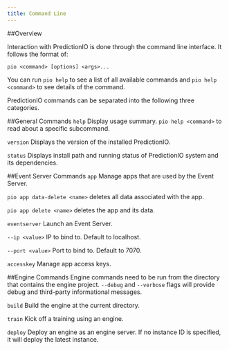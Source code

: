 ```yaml
---
title: Command Line
---
```


##Overview

Interaction with PredictionIO is done through the command line interface. It follows the format of: 

```pio <command> [options] <args>...```

You can run ```pio help``` to see a list of all available commands and ```pio help <command>``` to see details of the command.

PredictionIO commands can be separated into the following three categories. 

##General Commands
```help```          Display usage summary. `pio help <command>` to read about a specific subcommand.
  
```version```       Displays the version of the installed PredictionIO.

```status```        Displays install path and running status of PredictionIO system and its dependencies.


##Event Server Commands
```app```           Manage apps that are used by the Event Server. 

```pio app data-delete <name>``` deletes all data associated with the app. 
  
```pio app delete <name>``` deletes the app and its data.

```eventserver```   Launch an Event Server. 

  ```--ip <value>``` IP to bind to. Default to localhost. 
  
  ```--port <value>``` Port to bind to. Default to 7070.


```accesskey```     Manage app access keys.


##Engine Commands
Engine commands need to be run from the directory that contains the engine project. ```--debug``` and ```--verbose``` flags will provide debug and third-party informational messages.

```build```         Build the engine at the current directory. 

```train```         Kick off a training using an engine.

```deploy```        Deploy an engine as an engine server. If no instance ID is specified, it will deploy the latest instance. 



    

    
    

    



